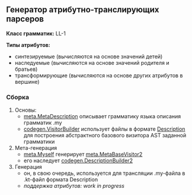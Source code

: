 ## Генератор атрибутно-транслирующих парсеров

**Класс грамматик:** LL-1

**Типы атрибутов:** 
* синтезируемые (вычисляются на основе значений детей)
* наследуемые (вычисляются на основе значений родителя и братьев)
* трансформирующие (вычисляются на основе других атрибутов в вершине)

### Сборка

1. Основы:
    - [meta.MetaDescription](include/translate/meta/MetaDescription.kt) описывает грамматику языка описания грамматик .my
    - [codegen.VisitorBuilder](include/translate/codegen/VisitorBuilder.kt) использует файлы в формате [Description](include/structure/Description.kt)
    для построения абстрактного базового визитора AST заданной грамматики
2. Мета-генерация
    - [meta.Myself](include/translate/meta/Myself.kt) генерирует <span style="color:red !important">[meta.MetaBaseVisitor2](include/translate/meta/MetaBaseVisitor.kt)</span>
    - его наследует [codegen.DescriptionBuilder2](include/translate/codegen/DescriptionBuilder.kt)
3. Генерация
    - он, в свою очередь, используется для трансляции .my-файла в .kt-файл формата Description
    - *поддержка атрибутов: work in progress* 